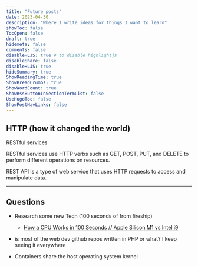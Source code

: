 ```yaml
---
title: "Future posts"
date: 2023-04-30
description: "Where I write ideas for things I want to learn"
showToc: false
TocOpen: false
draft: true
hidemeta: false
comments: false
disableHLJS: true # to disable highlightjs
disableShare: false
disableHLJS: true
hideSummary: true
ShowReadingTime: true
ShowBreadCrumbs: true
ShowWordCount: true
ShowRssButtonInSectionTermList: false
UseHugoToc: false
ShowPostNavLinks: false
---
```





## HTTP (how it changed the world)

RESTful services 

RESTful services use HTTP verbs such as GET, POST, PUT, and DELETE to perform different operations on resources.


REST API is a type of web service that uses HTTP requests to access and manipulate data.

---

## Questions

-   Research some new Tech (100 seconds of from fireship) 
    -   [How a CPU Works in 100 Seconds // Apple Silicon M1 vs Intel i9](https://www.youtube.com/watch?v=vqs_0W-MSB0)


-   is most of the web dev github repos written in PHP or what? I keep seeing it everywhere

-   Containers share the host operating system kernel


